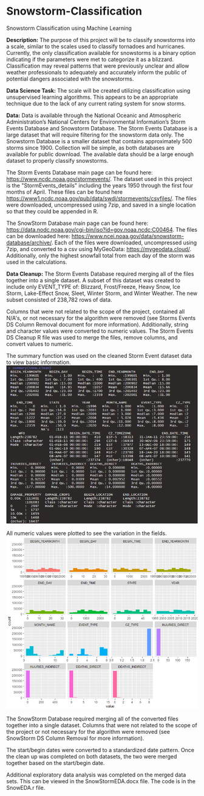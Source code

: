 # Snowstorm-Classification
Snowstorm Classification using Machine Learning

**Description:**  The purpose of this project will be to classify snowstorms into a scale, similar to the scales used to classify tornadoes and hurricanes.  Currently, the only classification available for snowstorms is a binary option indicating if the parameters were met to categorize it as a blizzard.  Classification may reveal patterns that were previously unclear and allow weather professionals to adequately and accurately inform the public of potential dangers associated with the snowstorms.

**Data Science Task:**  The scale will be created utilizing classification using unsupervised learning algorithms.  This appears to be an appropriate technique due to the lack of any current rating system for snow storms.

**Data:**  Data is available through the National Oceanic and Atmospheric Administration’s National Centers for Environmental Information’s Storm Events Database and Snowstorm Database.  The Storm Events Database is a large dataset that will require filtering for the snowstorm data only.  The Snowstorm Database is a smaller dataset that contains approximately 500 storms since 1900.  Collection will be simple, as both databases are available for public download.  The available data should be a large enough dataset to properly classify snowstorms.

The Storm Events Database main page can be found here: https://www.ncdc.noaa.gov/stormevents/.  The dataset used in this project is the "StormEvents_details" including the years 1950 through the first four months of April.  These files can be found here https://www1.ncdc.noaa.gov/pub/data/swdi/stormevents/csvfiles/.  The files were downloaded, uncompressed using 7zip, and saved in a single location so that they could be appended in R.

The SnowStorm Database main page can be found here:  https://data.nodc.noaa.gov/cgi-bin/iso?id=gov.noaa.ncdc:C00464.  The files can be downloaded here:  https://www.ncei.noaa.gov/data/snowstorm-database/archive/.  Each of the files were downloaded, uncompressed using 7zip, and converted to a csv using MyGeoData: https://mygeodata.cloud/.  Additionally, only the highest snowfall total from each day of the storm was used in the calculations.

**Data Cleanup:** The Storm Events Database required merging all of the files together into a single dataset.  A subset of this dataset was created to include only EVENT_TYPE of: Blizzard, Frost/Freeze, Heavy Snow, Ice Storm, Lake-Effect Snow, Sleet, Winter Storm, and Winter Weather.  The new subset consisted of 238,782 rows of data.  

Columns that were not related to the scope of the project, contained all N/A's, or not necessary for the algorithm were removed (see Storms Events DS Column Removal document for more information).  Additionally, string and character values were converted to numeric values.  The Storm Events DS Cleanup R file was used to merge the files, remove columns, and convert values to numeric.

The summary function was used on the cleaned Storm Event dataset data to view basic information.
![StormEventDSSummary](https://github.com/wxwatchr/Snowstorm-Classification/blob/master/Graphics/StormEventsDSSummary.PNG)

All numeric values were plotted to see the variation in the fields.
![StormEventDSNumericValues](https://github.com/wxwatchr/Snowstorm-Classification/blob/master/Graphics/StormEventsDSNumericValues.PNG)

The SnowStorm Database required merging all of the converted files together into a single dataset.  Columns that were not related to the scope of the project or not necessary for the algorithm were removed (see SnowStorm DS Column Removal for more information).  

The start/begin dates were converted to a standardized date pattern.  Once the clean up was completed on both datasets, the two were merged together based on the start/begin date.

Additional exploratory data analysis was completed on the merged data sets.  This can be viewed in the SnowStormEDA.docx file.  The code is in the SnowEDA.r file.  
